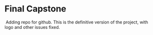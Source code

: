 # Final Capstone

​
Adding repo for github. This is the definitive version of the project, with logo and other issues fixed.
